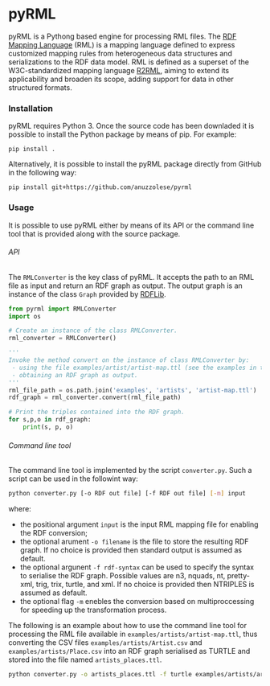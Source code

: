# pyRML
pyRML is a Pythong based engine for processing RML files. The [RDF Mapping Language](https://rml.io/specs/rml/) (RML) is a mapping language defined to express customized mapping rules from heterogeneous data structures and serializations to the RDF data model. RML is defined as a superset of the W3C-standardized mapping language [R2RML](https://rml.io/specs/rml/#bib-r2rml), aiming to extend its applicability and broaden its scope, adding support for data in other structured formats.
### Installation
pyRML requires Python 3.
Once the source code has been downladed it is possible to install the Python package by means of pip. For example:

```
pip install .
```

Alternatively, it is possible to install the pyRML package directly from GitHub in the following way:

```
pip install git+https://github.com/anuzzolese/pyrml
```

### Usage

It is possible to use pyRML either by means of its API or the command line tool that is provided along with the source package.

###### API
The ```RMLConverter``` is the key class of pyRML. It accepts the path to an RML file as input and return an RDF graph as output. The output graph is an instance of the class ```Graph``` provided by [RDFLib](https://github.com/RDFLib/rdflib).
```python
from pyrml import RMLConverter
import os

# Create an instance of the class RMLConverter.
rml_converter = RMLConverter()

'''
Invoke the method convert on the instance of class RMLConverter by:
 - using the file examples/artist/artist-map.ttl (see the examples in this repo);
 - obtaining an RDF graph as output.
'''
rml_file_path = os.path.join('examples', 'artists', 'artist-map.ttl')
rdf_graph = rml_converter.convert(rml_file_path)

# Print the triples contained into the RDF graph.
for s,p,o in rdf_graph:
    print(s, p, o)

```

###### Command line tool
The command line tool is implemented by the script ```converter.py```.
Such a script can be used in the followint way:

```bash
python converter.py [-o RDF out file] [-f RDF out file] [-m] input
```

where:
 - the positional argument ```input``` is the input RML mapping file for enabling the RDF conversion;
 - the optional arument ```-o filename``` is the file to store the resulting RDF graph. If no choice is provided then standard output is assumed as default.
 - the optional argunent ```-f rdf-syntax``` can be used to specify the syntax to serialise the RDF graph. Possible values are n3, nquads, nt, pretty-xml, trig, trix, turtle, and xml. If no choice is provided then NTRIPLES is assumed as default.
 - the optional flag ```-m``` enebles the conversion based on multiproccessing for speeding up the transformation process.
 
The following is an example about how to use the command line tool for processing the RML file available in ```examples/artists/artist-map.ttl```, thus converting the CSV files ```examples/artists/Artist.csv``` and ```examples/artists/Place.csv``` into an RDF graph serialised as TURTLE and stored into the file named ```artists_places.ttl```.

```bash
python converter.py -o artists_places.ttl -f turtle examples/artists/artist-map.ttl
```


